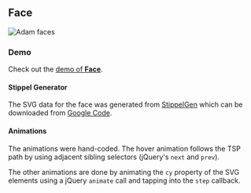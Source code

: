 ## Face

![Adam faces](https://raw.github.com/adamschwartz/face/master/adam%20faces.png)

### Demo

Check out the [demo of **Face**](http://adamschwartz.co/face).

#### Stippel Generator

The SVG data for the face was generated from [StippelGen](http://www.evilmadscientist.com/2012/stipplegen-weighted-voronoi-stippling-and-tsp-paths-in-processing/) which can be downloaded from [Google Code](http://code.google.com/p/eggbotcode/downloads/list?q=stipplegen).

#### Animations

The animations were hand-coded. The hover animation follows the TSP path by using adjacent sibling selectors (jQuery's `next` and `prev`).

The other animations are done by animating the `cy` property of the SVG elements using a jQuery `animate` call and tapping into the `step` callback.
